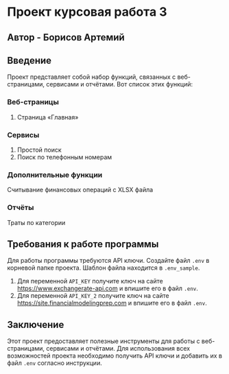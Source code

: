 # Проект курсовая работа 3
## Автор - Борисов Артемий

## Введение

Проект представляет собой набор функций, связанных с веб-страницами, сервисами и отчётами. Вот список этих функций:

### Веб-страницы

1. Страница «Главная»

### Сервисы

1. Простой поиск
2. Поиск по телефонным номерам

### Дополнительные функции
Считывание финансовых операций с XLSX файла

### Отчёты
Траты по категории

## Требования к работе программы

Для работы программы требуются API ключи. Создайте файл `.env` в корневой папке проекта. Шаблон файла находится в ``.env_sample``.

1. Для переменной `API_KEY` получите ключ на сайте https://www.exchangerate-api.com и впишите его в файл `.env`.
2. Для переменной `API_KEY_2` получите ключ на сайте https://site.financialmodelingprep.com и впишите его в файл `.env`.

## Заключение

Этот проект предоставляет полезные инструменты для работы с веб-страницами, сервисами и отчётами. Для использования всех возможностей проекта необходимо получить API ключи и добавить их в файл `.env` согласно инструкции.